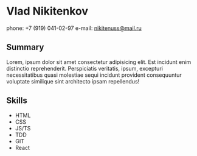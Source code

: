 # Vlad Nikitenkov

phone: +7 (919) 041-02-97
e-mail: nikitenuss@mail.ru

## Summary

Lorem, ipsum dolor sit amet consectetur adipisicing elit. Est incidunt enim distinctio reprehenderit. Perspiciatis veritatis, ipsum, excepturi necessitatibus quasi molestiae sequi incidunt provident consequuntur voluptate similique sint architecto ipsam repellendus!

## Skills
- HTML
- CSS
- JS/TS
- TDD
- GIT
- React

